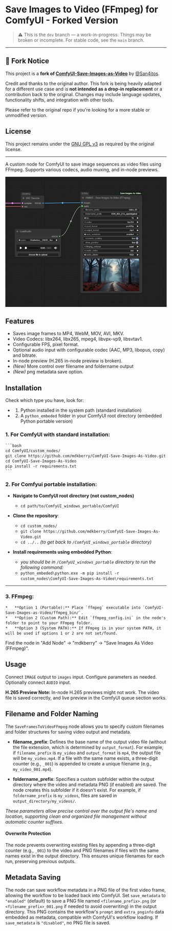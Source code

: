 # Save Images to Video (FFmpeg) for ComfyUI - Forked Version

> ⚠️ This is the `dev` branch — a work-in-progress. Things may be broken or incomplete. For stable code, see the `main` branch.

---

## 🔄 Fork Notice

This project is a **fork of [ComfyUI-Save-Images-as-Video](https://github.com/San4itos/ComfyUI-Save-Images-as-Video)** by [@San4itos](https://github.com/San4itos).

Credit and thanks to the original author. This fork is being heavily adapted for a different use case and is **not intended as a drop-in replacement** or a contribution back to the original. Changes may include language updates, functionality shifts, and integration with other tools.

Please refer to the original repo if you're looking for a more stable or unmodified version.

## License
This project remains under the [GNU GPL v3](./LICENSE) as required by the original license.

---

A custom node for ComfyUI to save image sequences as video files using FFmpeg. Supports various codecs, audio muxing, and in-node previews.

![Save Images to Video (FFmpeg)](./screenshots/screenshot.png)

## Features

*   Saves image frames to MP4, WebM, MOV, AVI, MKV.
*   Video Codecs: libx264, libx265, mpeg4, libvpx-vp9, libsvtav1.
*   Configurable FPS, pixel format.
*   Optional audio input with configurable codec (AAC, MP3, libopus, copy) and bitrate.
*   In-node preview (H.265 in-node preview is broken).
*   *(New)* More control over filename and foldername output
*   *(New)* png metadata save option.

## Installation

Check which type you have, look for:

- 1. Python installed in the system path (standard installation)
- 2. A `python_embeded` folder in your ComfyUI root directory (embedded Python portable version)


### 1.  **For ComfyUI with standard installation:**
    ```bash
    cd ComfyUI/custom_nodes/
    git clone https://github.com/mdkberry/ComfyUI-Save-Images-As-Video.git 
    cd ComfyUI-Save-Images-As-Video
    pip install -r requirements.txt
    ```

### 2. **For Comfyui portable installation**:
- **Navigate to ComfyUI root directory (not custom_nodes)**
    - `cd path/to/ComfyUI_windows_portable/ComfyUI`

- **Clone the repository**:
    - `cd custom_nodes/`
    - `git clone https://github.com/mdkberry/ComfyUI-Save-Images-As-Video.git`
    - `cd ../..` *(to get back to `/ComfyUI_windows_portable` directory)*

- **Install requirements using embedded Python**:
    - *you should be in `/ComfyUI_windows_portable` directory to run the following command:*
    - `python_embeded\python.exe -m pip install -r custom_nodes\ComfyUI-Save-Images-As-Video\requirements.txt`

---

### 3.  **FFmpeg:**
    *   **Option 1 (Portable):** Place `ffmpeg` executable into `ComfyUI-Save-Images-as-Video/ffmpeg_bin/`.
    *   **Option 2 (Custom Path):** Edit `ffmpeg_config.ini` in the node's folder to point to your FFmpeg folder.
    *   **Option 3 (System PATH):** If FFmpeg is in your system PATH, it will be used if options 1 or 2 are not set/found.

Find the node in "Add Node" -> "mdkberry" -> "Save Images As Video (FFmpeg)".

## Usage
Connect `IMAGE` output to `images` input. Configure parameters as needed. Optionally connect `AUDIO` input.

**H.265 Preview Note:** In-node H.265 previews might not work. The video file is saved correctly, and live preview in the ComfyUI queue section works.

## Filename and Folder Naming
The `SaveFramesToVideoFFmpeg` node allows you to specify custom filenames and folder structures for saving video output and metadata.

- **filename_prefix**: Defines the base name of the output video file (without the file extension, which is determined by `output_format`). For example, if `filename_prefix` is `my_video` and `output_format` is `mp4`, the output file will be `my_video.mp4`. If a file with the same name exists, a three-digit counter (e.g., `_001`) is appended to create a unique filename (e.g., `my_video_001.mp4`).

- **foldername_prefix**: Specifies a custom subfolder within the output directory where the video and metadata PNG (if enabled) are saved. The node creates this subfolder if it doesn't exist. For example, if `foldername_prefix` is `my_videos`, files are saved in `output_directory/my_videos/`.

*These parameters allow precise control over the output file's name and location, supporting clean and organized file management without automatic counter suffixes.*

#### Overwrite Protection
The node prevents overwriting existing files by appending a three-digit counter (e.g., `_001`) to the video and PNG filenames if files with the same names exist in the output directory. This ensures unique filenames for each run, preserving previous outputs.

## Metadata Saving

The node can save workflow metadata in a PNG file of the first video frame, allowing the workflow to be loaded back into ComfyUI. Set `save_metadata` to `"enabled"` (default) to save a PNG file named `<filename_prefix>.png` (or `<filename_prefix>_001.png` if needed to avoid overwriting) in the output directory. This PNG contains the workflow's `prompt` and `extra_pnginfo` data embedded as metadata, compatible with ComfyUI's workflow loading. If `save_metadata` is `"disabled"`, no PNG file is saved.


